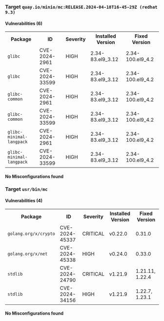 
<h3>Target <code>quay.io/minio/mc:RELEASE.2024-04-18T16-45-29Z (redhat 9.3)</code></h3>
<h4>Vulnerabilities (6)</h4>
<table>
    <tr>
        <th>Package</th>
        <th>ID</th>
        <th>Severity</th>
        <th>Installed Version</th>
        <th>Fixed Version</th>
    </tr>
    <tr>
        <td><code>glibc</code></td>
        <td>CVE-2024-2961</td>
        <td>HIGH</td>
        <td>2.34-83.el9_3.12</td>
        <td>2.34-100.el9_4.2</td>
    </tr>
    <tr>
        <td><code>glibc</code></td>
        <td>CVE-2024-33599</td>
        <td>HIGH</td>
        <td>2.34-83.el9_3.12</td>
        <td>2.34-100.el9_4.2</td>
    </tr>
    <tr>
        <td><code>glibc-common</code></td>
        <td>CVE-2024-2961</td>
        <td>HIGH</td>
        <td>2.34-83.el9_3.12</td>
        <td>2.34-100.el9_4.2</td>
    </tr>
    <tr>
        <td><code>glibc-common</code></td>
        <td>CVE-2024-33599</td>
        <td>HIGH</td>
        <td>2.34-83.el9_3.12</td>
        <td>2.34-100.el9_4.2</td>
    </tr>
    <tr>
        <td><code>glibc-minimal-langpack</code></td>
        <td>CVE-2024-2961</td>
        <td>HIGH</td>
        <td>2.34-83.el9_3.12</td>
        <td>2.34-100.el9_4.2</td>
    </tr>
    <tr>
        <td><code>glibc-minimal-langpack</code></td>
        <td>CVE-2024-33599</td>
        <td>HIGH</td>
        <td>2.34-83.el9_3.12</td>
        <td>2.34-100.el9_4.2</td>
    </tr>
</table>
<h4>No Misconfigurations found</h4>
<h3>Target <code>usr/bin/mc</code></h3>
<h4>Vulnerabilities (4)</h4>
<table>
    <tr>
        <th>Package</th>
        <th>ID</th>
        <th>Severity</th>
        <th>Installed Version</th>
        <th>Fixed Version</th>
    </tr>
    <tr>
        <td><code>golang.org/x/crypto</code></td>
        <td>CVE-2024-45337</td>
        <td>CRITICAL</td>
        <td>v0.22.0</td>
        <td>0.31.0</td>
    </tr>
    <tr>
        <td><code>golang.org/x/net</code></td>
        <td>CVE-2024-45338</td>
        <td>HIGH</td>
        <td>v0.24.0</td>
        <td>0.33.0</td>
    </tr>
    <tr>
        <td><code>stdlib</code></td>
        <td>CVE-2024-24790</td>
        <td>CRITICAL</td>
        <td>v1.21.9</td>
        <td>1.21.11, 1.22.4</td>
    </tr>
    <tr>
        <td><code>stdlib</code></td>
        <td>CVE-2024-34156</td>
        <td>HIGH</td>
        <td>v1.21.9</td>
        <td>1.22.7, 1.23.1</td>
    </tr>
</table>
<h4>No Misconfigurations found</h4>
